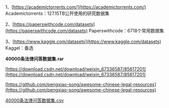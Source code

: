 1、[https://academictorrents.com/](https://academictorrents.com/) Academictorrents：127.15TB公开使用的研究数据集

2、[https://paperswithcode.com/datasets](https://paperswithcode.com/datasets) Paperswithcode：6718个常用数据集

3、[https://www.kaggle.com/datasets](https://www.kaggle.com/datasets) Kaggel：备选

**40000条法律问答数据集.rar**

[https://download.csdn.net/download/weixin_67336587/85617201](https://download.csdn.net/download/weixin_67336587/85617201)

[https://github.com/pengxiao-song/awesome-chinese-legal-resources](https://github.com/pengxiao-song/awesome-chinese-legal-resources)

[40000条法律问答数据集.csv](attachments/WEBRESOURCEa7ad8b3bd8d7b8db4e68904579e05baf40000条法律问答数据集.csv)